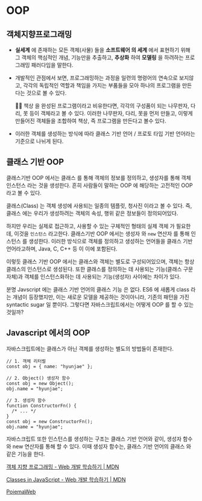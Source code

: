 # OOP

## 객체지향프로그래밍

- **실세계** 에 존재하는 모든 객체(사물) 들을 **소프트웨어 의 세계** 에서 표현하기 위해 그 객체의 핵심적인 개념, 기능만을 추출하고, **추상화** 하여 **모델링** 을 하려하는 프로그래밍 패러다임을 말한다.
- 개발적인 관점에서 보면, 프로그래밍하는 과정을 일련의 명령어의 연속으로 보지않고, 각각의 독립적인 역할과 책임을 가지는 부품들을 모아 하나의 프로그램을 만든다는 것으로 볼 수 있다.
    <aside>
    ✋🏻 책상 을 완성된 프로그램이라고 비유한다면, 각각의 구성품이 되는 나무판자, 다리, 못 등이 객체라고 볼 수 있다. 이러한 나무판자, 다리, 못을 먼저 만들고, 이렇게 만들어진 객체들을 조합하여 책상, 즉 프로그램을 만든다고 볼수 있다.
    
    </aside>

- 이러한 객체를 생성하는 방식에 따라 클래스 기반 언어 / 프로토 타입 기반 언어라는 기준으로 나뉘게 된다.

## 클래스 기반 OOP

클래스기반 OOP 에서는 클래스 를 통해 객체의 정보를 정의하고, 생성자를 통해 객체 인스턴스 라는 것을 생성한다. 흔히 사람들이 말하는 OOP 에 해당하는 고전적인 OOP 라고 볼 수 있다.

클래스(Class) 는 객체 생성에 사용되는 일종의 템플릿, 청사진 이라고 볼 수 있다. 즉, 클래스 에는 우리가 생성하려는 객체의 속성, 행위 같은 정보들이 정의되어있다.

하지만 우리는 실제로 접근하고, 사용할 수 있는 구체적인 형태의 실제 객체 가 필요한데, 이것을 `인스턴스` 라고한다. 클래스기반 OOP 에서는 생성자 와 `new` 연산자 를 통해 인스턴스 를 생성한다. 이러한 방식으로 객체를 정의하고 생성하는 언어들을 클래스 기반 언어라고하며, Java, C, C++ 등 이 이에 포함된다.

이렇듯 클래스 기반 OOP 에서는 클래스와 객체는 별도로 구성되어있으며, 객체는 항상 클래스의 인스턴스로 생성된다. 또한 클래스를 정의하는 데 사용되는 기능(클래스 구문 자체)과 객체를 인스턴스화하는 데 사용되는 기능(생성자) 사이에는 차이가 있다.

분명 Javscript 에는 클래스 기반 언어의 클래스 기능 은 없다. ES6 에 새롭게 class 라는 개념이 등장했지만, 이는 새로운 모델을 제공하는 것이아니라, 기존의 패턴을 가진 syntactic sugar 일 뿐이다. 그렇다면 자바스크립트에서는 어떻게 OOP 를 할 수 있는 것일까?

## Javascript 에서의 OOP

자바스크립트에는 클래스가 아닌 객체를 생성하는 별도의 방법들이 존재한다.

```tsx
// 1. 객체 리터럴
const obj = { name: "hyunjae" };

// 2. Object() 생성자 함수
const obj = new Object();
obj.name = "hyunjae";

// 3. 생성자 함수
function ConstructorFn() {
  /* ... */
}
const obj = new ConstructorFn();
obj.name = "hyunjae";
```

자바스크립트 또한 인스턴스를 생성하는 구조는 클래스 기반 언어와 같이, 생성자 함수와 new 연산자를 통해 할 수 있다. 이때 생성자 함수는, 클래스 기반 언어의 클래스 와 같은 기능을 한다.

[객체 지향 프로그래밍 - Web 개발 학습하기 | MDN](https://developer.mozilla.org/ko/docs/Learn/JavaScript/Objects/Object-oriented_programming#상속)

[Classes in JavaScript - Web 개발 학습하기 | MDN](https://developer.mozilla.org/ko/docs/Learn/JavaScript/Objects/Classes_in_JavaScript)

[PoiemaWeb](https://poiemaweb.com/js-object-oriented-programming)
